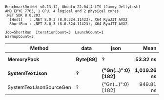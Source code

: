 ```

BenchmarkDotNet v0.13.12, Ubuntu 22.04.4 LTS (Jammy Jellyfish)
AMD EPYC 7763, 1 CPU, 4 logical and 2 physical cores
.NET SDK 8.0.203
  [Host]   : .NET 8.0.3 (8.0.324.11423), X64 RyuJIT AVX2
  ShortRun : .NET 8.0.3 (8.0.324.11423), X64 RyuJIT AVX2

Job=ShortRun  IterationCount=3  LaunchCount=1  
WarmupCount=3  

```
| Method                  | data     | json                | Mean        | Error      | StdDev    | Min         | Max         | Gen0   | Allocated |
|------------------------ |--------- |-------------------- |------------:|-----------:|----------:|------------:|------------:|-------:|----------:|
| **MemoryPack**              | **Byte[89]** | **?**                   |    **53.32 ns** |   **1.749 ns** |  **0.096 ns** |    **53.27 ns** |    **53.43 ns** | **0.0012** |     **104 B** |
| **SystemTextJson**          | **?**        | **{&quot;Gn(...)&quot;:0} [182]** | **1,019.26 ns** | **209.001 ns** | **11.456 ns** | **1,012.12 ns** | **1,032.47 ns** |      **-** |     **104 B** |
| SystemTextJsonSourceGen | ?        | {&quot;Gn(...)&quot;:0} [182] |   949.81 ns | 332.995 ns | 18.253 ns |   938.26 ns |   970.85 ns |      - |     104 B |
